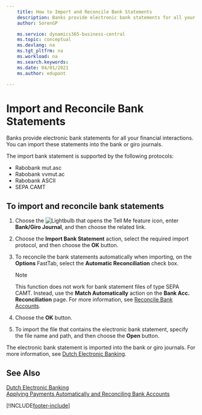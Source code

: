 ```yaml
---
    title: How to Import and Reconcile Bank Statements
    description: Banks provide electronic bank statements for all your financial interactions. You can import these statements into the bank or giro journals.
    author: SorenGP

    ms.service: dynamics365-business-central
    ms.topic: conceptual
    ms.devlang: na
    ms.tgt_pltfrm: na
    ms.workload: na
    ms.search.keywords:
    ms.date: 04/01/2021
    ms.author: edupont

---
```

# Import and Reconcile Bank Statements
Banks provide electronic bank statements for all your financial interactions. You can import these statements into the bank or giro journals.  

The import bank statement is supported by the following protocols:  

- Rabobank mut.asc  
- Rabobank vvmut.ac  
- Rabobank ASCII  
- SEPA CAMT  

## To import and reconcile bank statements  

1.  Choose the ![Lightbulb that opens the Tell Me feature](../../media/ui-search/search_small.png "Tell me what you want to do") icon, enter **Bank/Giro Journal**, and then choose the related link.  
2.  Choose the **Import Bank Statement** action, select the required import protocol, and then choose the **OK** button.  
3.  To reconcile the bank statements automatically when importing, on the **Options** FastTab, select the **Automatic Reconciliation** check box.  

    > [!NOTE]  
    >  This function does not work for bank statement files of type SEPA CAMT. Instead, use the **Match Automatically** action on the **Bank Acc. Reconciliation** page. For more information, see [Reconcile Bank Accounts](../../bank-how-reconcile-bank-accounts-separately.md).  

4.  Choose the **OK** button.  
5.  To import the file that contains the electronic bank statement, specify the file name and path, and then choose the **Open** button.  

The electronic bank statement is imported into the bank or giro journals. For more information, see [Dutch Electronic Banking](dutch-electronic-banking.md).  

## See Also  
[Dutch Electronic Banking](dutch-electronic-banking.md)   
[Applying Payments Automatically and Reconciling Bank Accounts](../../receivables-apply-payments-auto-reconcile-bank-accounts.md)


[!INCLUDE[footer-include](../../includes/footer-banner.md)]